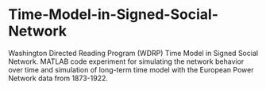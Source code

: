 # Time-Model-in-Signed-Social-Network

Washington Directed Reading Program (WDRP) Time Model in Signed Social Network.
MATLAB code experiment for simulating the network behavior over time and simulation of long-term time model with the European Power Network data from 1873-1922.
